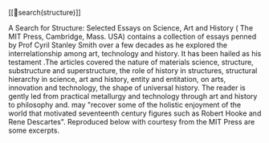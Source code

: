 [[📜search(structure)]]

A Search for Structure: Selected Essays on Science, Art and History ( The MIT Press, Cambridge, Mass. USA) contains a collection of essays penned by Prof Cyril Stanley Smith over a few decades as he explored the interrelationship among art, technology and history. It has been hailed as his testament .The articles covered the nature of materials science, structure, substructure and superstructure, the role of history in structures, structural hierarchy in science, art and history, entity and entitation, on arts, innovation and technology, the shape of universal history. The reader is gently led from practical metallurgy and technology through art and history to philosophy and. may "recover some of the holistic enjoyment of the world that motivated seventeenth century figures such as Robert Hooke and Rene Descartes". Reproduced below with courtesy from the MIT Press are some excerpts. 
